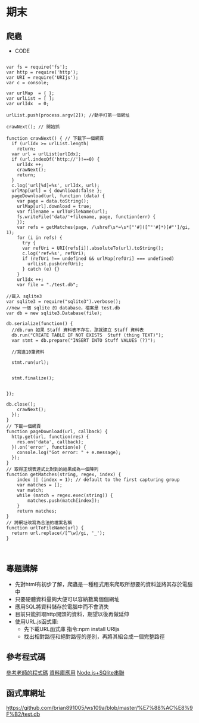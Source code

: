 # 期末

## 爬蟲
* CODE
<pre><code>
var fs = require('fs');
var http = require('http');
var URI = require('URIjs');
var c = console;

var urlMap  = { };
var urlList = [ ];
var urlIdx  = 0;

urlList.push(process.argv[2]); //動手打第一個網址

crawNext(); // 開始抓

function crawNext() { // 下載下一個網頁
  if (urlIdx >= urlList.length) 
    return;
  var url = urlList[urlIdx];
  if (url.indexOf('http://')!==0) {
    urlIdx ++;
    crawNext();
    return;
  }
  c.log('url[%d]=%s', urlIdx, url);
  urlMap[url] = { downlioad:false };
  pageDownload(url, function (data) {
    var page = data.toString();
    urlMap[url].download = true;
    var filename = urlToFileName(url);
    fs.writeFile('data/'+filename, page, function(err) {
    });
    var refs = getMatches(page, /\shref\s*=\s*["'#]([^"'#]*)[#"']/gi, 1);
    for (i in refs) {
      try {
      var refUri = URI(refs[i]).absoluteTo(url).toString();
      c.log('ref=%s', refUri);
      if (refUri !== undefined && urlMap[refUri] === undefined)
        urlList.push(refUri);
      } catch (e) {}
    }
    urlIdx ++;
    var file = "./test.db";

//載入 sqlite3
var sqlite3 = require("sqlite3").verbose();
//new 一個 sqlite 的 database，檔案是 test.db
var db = new sqlite3.Database(file);

db.serialize(function() {
  //db.run 如果 Staff 資料表不存在，那就建立 Staff 資料表
  db.run("CREATE TABLE IF NOT EXISTS  Stuff (thing TEXT)");
  var stmt = db.prepare("INSERT INTO Stuff VALUES (?)");
  
  //寫進10筆資料

  stmt.run(url);
  

  stmt.finalize();

  
});

db.close();
    crawNext();
  });
}
// 下載一個網頁
function pageDownload(url, callback) {
  http.get(url, function(res) {
    res.on('data', callback);
  }).on('error', function(e) {
    console.log("Got error: " + e.message);
  });
}
// 取得正規表達式比對到的結果成為一個陣列
function getMatches(string, regex, index) {
    index || (index = 1); // default to the first capturing group
    var matches = [];
    var match;
    while (match = regex.exec(string)) {
        matches.push(match[index]);
    }
    return matches;
}
// 將網址改寫為合法的檔案名稱
function urlToFileName(url) {
  return url.replace(/[^\w]/gi, '_');
}


</code></pre>
## 專題講解
* 先對html有初步了解，爬蟲是一種程式用來爬取所想要的資料並將其存於電腦中
* 只要硬體資料量夠大便可以容納數萬個個網址
* 應用SQL將資料儲存於電腦中而不會消失
* 目前只能抓取http開頭的資料，期望以後再做延伸
* 使用URL.js函式庫:
  * 先下載URL函式庫 指令:npm install URIjs
  * 找出相對路徑和絕對路徑的差別，再將其組合成一個完整路徑

## 參考程式碼
<a href='https://gitlab.com/ccckmit/course/-/wikis/%E9%99%B3%E9%8D%BE%E8%AA%A0/%E6%9B%B8%E7%B1%8D/%E7%B6%B2%E7%AB%99%E8%A8%AD%E8%A8%88/httpCrawler'>參考老師的程式碼</a>
<a href='https://riptutorial.com/zh-TW/node-js/example/30413/%E9%80%9A%E9%81%8Esql%E9%80%A3%E6%8E%A5--mssql-npm%E6%A8%A1%E5%A1%8A'>資料庫應用</a>
<a href='https://yiyingloveart.blogspot.com/2013/11/nodejs-sqlite3.html'>Node.js+SQlite串聯</a>

## 函式庫網址
<https://github.com/brian891005/ws109a/blob/master/%E7%88%AC%E8%9F%B2/test.db>


